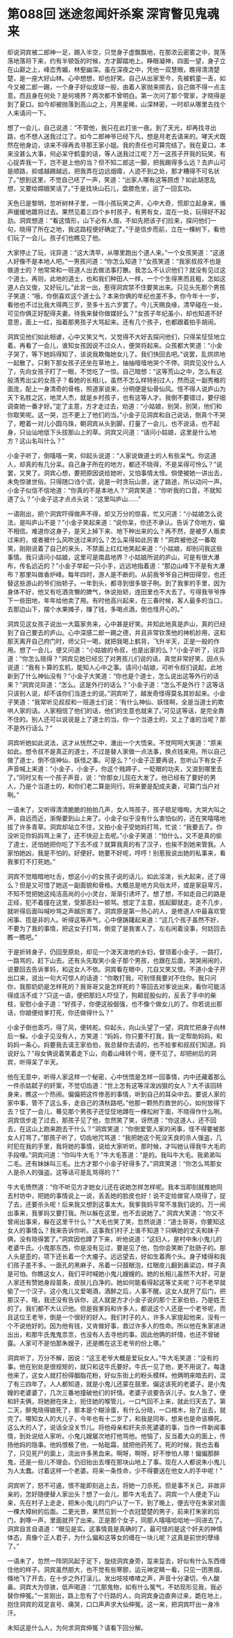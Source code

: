 # 第088回 迷途忽闻奸杀案 深宵瞥见鬼魂来

却说洞宾被二郎神一足，踢入半空，只觉身子虚飘飘地，在那浓云密雾之中，晃荡荡地落将下来，约有半顿饭的时候，方才脚踏地上。睁眼凝神，四面一望，身子立在山巅之上，峰峦秀媚，林壑幽深。虽在深夜之中，凭他一双慧眼，瞧得清清楚楚，是一座大好山林。心中想想，却也好笑。自己从出家至今，先被鹤童一丢，如今又被二郎一踢，一个身子好似皮球一般，由着人家抛来掷去，自己做不得一点主意。而且身在何处？是何境界？两次都不曾明白。第一次问了那个管家，才晓得是到了夏口。如今却被抛落到高山之上，月黑星稀，山深林密，一时却从哪里去找个人来请问一下。

想了一会儿，自己说道：“不管他，我只在此打坐一夜。到了天光，却再找寻出路，也不想人送我过江了。如今二郎神爷已经下凡，想是月老去请来的。哮天犬既然在他身边，谅来不得再去寻那王家小姐。我的责任也可算完结了。我在夏口，本来没甚么大事，何必呆守鹤童的话，等人送我过江呢？万一这孩子开我的玩笑，有心捉弄我一下，岂不是上他的当？但不知二郎这一脚，把我踢得多么远？去庐山可是顺路，抑或越踢越远，把我弄在边远烟瘴，人迹不到之处，那才糟得不可名状了。”想到这里，不觉自己呸了一声，笑道：“出家人哪有这等顾虑？如此胡思乱想，又要给嫦娥笑话了。”于是找块山石儿，盘膝危坐，运了一回玄功。

天色已是黎明，忽听树林子里，一阵小孩玩笑之声，心中大奇，慌即立起身来，循声缓缓地踱将过去。果然见着三四个乡村孩子，有男有女，混在一处，玩得好不起劲。洞宾想道：“看这情形，山下必有人烟，不如先把该子们拉来，探问他们一句，晓得了所在之地，我这路程便好确定了。”于是信步而前，立在一棵树下，看他们玩了一会儿。孩子们也瞧见了他。

大家停止了玩，诧异道：“这大清早，从哪里跑出个道人来。”一个女孩笑道：“这道人好像不是本地人吧。”一男孩问道：“你怎么知道？”女孩笑道：“我家叔叔不也是做道士的？他常常和一班道人出去做法事打醮。我怎么不认识他们？就没有见过这个道士。再则，此地的道士，也和我们种田人一样，一个个生得黑而且粗，怎如这道人白又俊，又好玩儿。”此言一出，惹得洞宾禁不住要笑出来。只见头先那个男孩子笑道：“哦，你倒喜欢这个道士么？本来你俩的年纪也差不多。你今年十一岁，看他也不过比我大得两三岁，至多十五六岁罢了。今儿天赐良缘，清早碰在一处，可见你俩正好配得夫妻。待我来替你做媒好么？”女孩子年纪虽小，却也知道不好意思，面上一红，指着那男孩子大骂起来。还有几个孩子，也都跟着拍手胡闹。

洞宾见他们如此相谑，心中又笑又气，又觉得不大好去探问他们，只得呆怔怔地立着。再看了一会儿，谁知女孩因说不过众人，便哭将起来。众孩都大笑道：“小金子哭了，等下她妈得知了，该说我欺侮她女儿了。我们快回去吧。”说罢，乱烘烘地一起散了。只剩下那女孩子还坐在草地上，抽抽噎噎地哭个不停。洞宾见没什么人了，先向女孩子盯了一眼，不觉吃了一惊。自己暗想：“这等荒山之中，怎么有这般清秀出尘的女孩子？看她的长相儿，虽然不怎么样特别过人，然而这一副秀稚的面庞，配上一身清奇的骨格，照道家说来，分明便是仙骨仙风。怪不得人说庐山为天下名胜之区，地灵人杰，就是乡村孩子，也有这等人才。我倒不要错过，要仔细调查她一番才好。”定了主意，方才走过去，劝道：“小姑娘，别哭，别哭，他们和你取笑呢。这一哭，岂不更上了他们的当。”小金子见洞宾和自己说话，倒真个不哭了，瞪着一对儿小圆乌珠，朝洞宾从头到脚，打量了一会儿，也不说话，也不起身，只讪讪地低下头拔那山上的草。洞宾又问道：“请问小姑娘，这里是什么地方？这山名叫什么？”

小金子听了，倒嘻嘻一笑，仰起头说道：“人家说做道士的人有些呆气。你这道人，却真的有几分呆。自己身子所在的地方，都还不晓得，不是呆得可怜么？”说罢，又笑了。洞宾心想，要把原因说给她听，又怕事情太怪。倘使被她一讲出去，未免惊骇世俗。只得随口诌个谎，说是一时贪玩山景，迷了路途，所以动问一声。小金子似信不信地道：“你真的不是本地人？”洞宾笑道：“你听我的口音，不就知道了么？”小金子这才点点头说：“这里叫庐山……”

一语刚出，把个洞宾吓得做声不得，却又万分的惊喜，忙又问道：“小姑娘怎么说法，是叫庐山不是？”小金子笑起来道：“说你呆，你还不承认。告诉了你地方，偏不相信。难道你这身子，是天上掉下来、地下种出来的么？再不然，是被歹人贩卖过来的，或者被什么风吹送过来的么？怎么呆得如此厉害！”洞宾被他这一番取笑，刚刚说着了自己的来头，不禁面上红红地笑起来道：“小姑娘，却别问我这些事情。我只请问小姑娘，这里可是南昌地界？小姑娘所说的庐山，可是有很大瀑布，传名远近的？”小金子举起一只小手，远远地指着道：“那边山峰下不是有大瀑布？那里叫做香炉峰。每年四时，游人是不断的。从前我爷爷自己种田得空，也还替这些游山的爷们抬轿子。一年到头，都寻到很多银子咧。到了我爹的手里，因为身体不好，他又有吃酒贪懒的脾气，休说抬轿，连田里也不大去了。亏得我爷爷挣下一些田地，年年给他卖了用。有时他高兴起来，在三春时候，客人最多的当口，去那边山下，摆个水果摊子，赚了钱，多喝点酒，倒也怪开心的。”

洞宾见这女孩子说出一大篇家务来，心中甚是好笑。并知此地真是庐山，真的已经到了自己要去的庐山。心中深感二郎一踢之德，并且非常钦羡他的神机妙用，这和那天离开自己府门时，师父只一喝，就把我喝上鹤背，飞升半天，正是一般的作用。想了一会儿，便又问道：“小姑娘的令叔，也是出家的么？”小金子听了，诧异道：“你怎么晓得？”洞宾见她已经忘了对男孩儿们说的话，真觉非常好笑，因点头说道：“我有卜算的玄机，能知人心中之事。请问小姑娘，可听令叔们说起，此地新到了什么神仙没有？”小金子大笑道：“你也是个道士，怎么说出这等外行的话来？”洞宾诧异道：“怎么。这是外行的话么？”小金子道：“怎么不是外行？这等话只该别人说，却不该你们当道士的说。”洞宾听了，越发奇怪得莫名其妙起来。小金子笑道：“我常听见叔叔和一班道士们说：‘有什么神仙、妖怪啊，全是当道士的欺哄人家的话。人家相信了他们的话，他们的生意也就来了。’可见这等话，是完全靠不住的。别人还可以说说是上了道士的当。你一个当道士的，又上了谁的当呢？那不是外行话么？”

洞宾听她如此说法，这才从恍然之中，澈出一个大悟来。不觉呵呵大笑道：“原来如此。想令叔不是真正的道士，不过是替人家做一点法事，换点钱来用。所以自己做了道士，倒不信神仙、妖怪之事。可是么？”小金子正要再说，忽听山下有女子声音喊上来道：“小金子，小金子，你这个贱蹄子，一眨眼的功夫，又浪到哪里去了。”同时又有一个孩子声音，说：“你那女儿现在大发了。他已经有了要好的男人，乃是个当道士的，和你们老二算是同行。将来要是配成夫妻，可算门当户对咧。”

一语未了，又听得清清脆脆的拍拍几声，女人骂孩子，孩子顿足嚎啕，大哭大叫之声，自远而近，渐惭要到山上来了。小金子似乎没有什么害怕似的，还在笑嘻嘻地拔了许多青草。洞宾却站立不住，又拍小金子受她妈打骂，忙说：“我要去了。你没听见你妈妈骂上来了，还不快迎上去呢。”小金子笑道：“怕什么，又不是真的偷了道士，还怕她把你吃了下去不成？就算我真的有了汉子，也挨不到她来管我。人家怕她凶，我是不怕的。好便好。她要不好呢，哼哼！别惹我说出她的私事来，看我爹打不打死她。”

洞宾不觉暗暗地吐舌，想这小小的女孩子说的话儿，如此淫泼，长大起来，还了得么？但是又可惜了她这一副面貌和骨格。大概总是地方风俗太坏，或是家庭卑污，不知不觉把她这纯洁高尚的小小灵台，渐渐引诱坏了。想了想，不如走自己的路是正经，犯不着撞在这里，受那恶妇一顿骂。想定了主意，拔起脚就走。走不几步，就听得后面叫喊吵骂之声越厉害了。洞宾原是第一热心的人，是修道人中最喜欢管闲事、揽是非的人。听得这等声气，心中便踌躇起来道：“这几个孩子虽然不好，不要为了我的事情，把这女子打骂，倒变了是我害人了。左右闲着没事，何妨回去瞧一瞧吧。”

于是折转身子，仍回至原处，却见一个泼天泼地的乡妇，督领着小金子，一路打，一路骂的，赶下山去。还有头先取笑小金子那个男孩，也跟在后面，哭哭闹闹的，说要回去告诉爹妈，和这女人不依。洞宾看在眼中，兀自又笑又恨。不道小金子开出口来，说出一句大可惊人的话道：“你敢打我，可别怪我要对不住你。我只问你，我那奶奶是怎样死的？我哥哥又是怎样死的？等回去对爹说出来，看你可能活得成活不成？”只这一语，便把那妇人吓怔了，狗颠屁股似的，反丢了手中的柴枝，安慰小金子道：“好孩子，你便这般倔强，也不像个做女儿的了。你若说出那话，你娘便给爹打死，你还做得什么？”

小金子倒也乖巧，得了风，便转舵。仰起头，向山头望了一望，洞宾忙把身子向林后一躲。小金子见没有人，方笑道：“妈妈，你只要不打我，我一定帮助妈妈，和妈妈一条心。妈要我去请王家伯伯，我总替你去请的，也不给爹和叔叔们知道。妈说好么？”母女俩说着笑着走下山，向着山峰转个弯，便不见了。却把树后的洞宾，听得呆了半天。

他在无意中，听得人家这样一个秘密，心中恍悟是怎样一回事情，内中还藏着那么一件杀姑弑子的奸案，不觉切齿道：“世上怎有这等淫泼凶狠的女人？大不该回转身来，瞧这一个热闹。偏偏把这件惨恶的事情，听到自己的耳朵中去。要说人家的家中事，管不了这么多，走自己的清秋路吧。”他那一颗热烈救世的心，如何放得下去？怔了一会儿，蓦见那个男孩子还怔怔地蹲在一棵松树下面，不晓得作什么咧。洞宾信步走了过去，那孩子见了他，忽然笑了笑，讶然道：“你这道人，还不回去，在这山上跑来跑去干什么？”洞宾笑道：“你倒爱管人家的闲事，怪不得要被那女人打骂了。”那孩子听了，切齿地咒骂道：“我把她这个死没天良的杀人强盗，几时犯在我的手里，我将她的事情，说给大家听听。那时候，才叫她认得我牛大毛的手段哩。”洞宾问道：“你叫牛大毛？”牛大毛答道：“是的。我叫牛大毛。我弟弟叫二毛。还有妹妹叫三毛。比方才那个小金子好得多了。”洞宾笑道：“你怎么骂那女人是杀人的强盗。这等话可是乱骂得的？”

牛大毛愤然道：“你不听见方才她女儿还在说她怎样怎样呢。我本当即刻就推她同去村坊中，把她的事情说上一说，丢丢她的脸皮也好！说不定给做官人晓得了，捉了去，还要杀头呢！后来我又想到这事太大。我爹我妈平常不准我们说的。万一闹出事来，我爹妈又要打我。所以躲在这里，也不去说她了。”
洞宾大笑道：“你又不曾闹出事来，躲在这里干什么？”大毛也笑了笑，忽然说道：“道士哥哥，你要知这女人的事情么？我来告诉你听。这事我们村子上谁不知道？只瞒她的丈夫和妹子俩，没有晓得罢了。”洞宾因也蹲了下来，听他说道：“这妇人，是村中朱小鬼儿的老婆牛氏。小鬼那东西，你是没有见过，要是见了他，包你会笑断了肚肠子的。那人头是歪的，项下还长着一个大瘤子。远远望去，好如生着两个头。身子矮得和我们孩子差不多。一面孔的黑麻子，吊着一只鼓眼泡，红眼皮儿翻到鼻梁边，样子真是可怕。你瞧这女人，我们平时喊她小鬼儿嫂嫂的。她的长相儿虽然不大好，可是人家还有赞她身段苗条，皮肤儿白净的。她如何能看得起这等丈夫呢？可不老早就偷了一个汉子。这小鬼儿又爱喝酒，酒醉之后，人事不醒。这女人就开了后门，把那汉子，哦，我还没有告诉你，这人就是方才小金子说的那个王家伯伯，乃是姓王的了。我们都不大认识他。但是我爹妈和许多人，都说这个人还是一个老爷呢，而且这位王老爷，倒是一个很好的好人。我们村子的人，许多人家提起他来，没有一个不说他好的。因为他有钱，又肯做好事，救过许多人的性命。所以他在朱家进进出出，和那牛氏鬼鬼祟祟，也没有人去寻他的事。因此他俩的奸情，也还不曾破露。人家可不是怕那朱嫂子，还是瞧在这王老爷的份上哪。”

洞宾听了，万分不解，因说：“这王老爷大概是爱玩女人。”牛大毛笑道：“没有的事。他在别处是很规矩的，就只和这牛氏要好。牛氏一见了他，更不用说了。每逢他来了，这女人就打扮得胭脂花粉，好似东街上的粉头模样。他俩明来暗去的，混了有三四年了。人人都知道，就是小鬼儿还蒙在鼓里。偏这该死的老婆子。是小鬼嫂的老婆婆了，几次三番地撞破他们的奸情。老婆子说要告诉儿子。女人急了，便和奸夫俩，将她掀在床上，扼住她的喉管儿，一口气回不上来，就此归天去了。第二天，醉鬼晓得娘死了，那本是个糊涂蛋，有什么分晓，一口棺木，抬了出去，就完了。哪知女人的大儿子，今年也有十二岁了，和我是同年，想来也是命该横死。这么大的人了，说话全没关节儿。将他母亲和奸夫杀死婆婆的事，当作一件新闻事情，到处说给人家听。小鬼儿嫂屡次地打他骂他。他恼了，反当着大众的面上，传扬他妈的隐事。他妈恨极了他，一帖砒霜，就把他药死了。死的时候，我也去看了，只见死尸的面上，流出许多黑血来。啊呀，啊呀，好不惨怕人哪！偏偏那醉鬼，还是一些儿不理会。仍旧抬出去埋在那块山地上了事。现在人人都说朱小鬼儿为人太蠢。讨着这样一个老婆。将来一条性命，少不得要送在他女人的手中呢！”

洞宾听了，怒不可遏，恨不能即刻追上去，将她一刀杀死。但是事不关己，非故非亲的，怎好随便替人家出头？想了一会儿，那牛大毛去了。洞宾一个人便走下山来，先在村子上走走，把朱小鬼儿的门户认了一下。到了晚上，便去守在朱家对面一棵大樟树的后面。二更光景，果然见到一个衣冠楚楚的男子，前来打朱家的后门，剥啄一声，里面就开了出来。正是那个女子，同那人嘻嘻哈哈地一同进去了。洞宾自言自语道：“眼见是实。这事情竟是真确的了。最可怪的是这个奸夫的神情体态，真像个正人君子，为什么偏和这等女的缠在一块儿呢？这真是前世的孽缘了。”

一语未了，忽然一阵阴风起于足下，旋绕洞宾身旁，踅来踅去，好似有什么东西缠住他的样子。洞宾虽然胆大，也不觉有些寒颤，运元神定睛一看，只见一团黑烟，倏地飞了开去，在十步之外打滚儿，发出吱吱喳喳之声，声音十分凄切，令人酸鼻。洞宾大为惊骇，低声喝道：“兀那鬼物，如有什么冤气，不妨现形见我，我必替你伸冤。”一言刚出，路上忽有了个行路的人，向洞宾身边直奔过来，跪在地上，抱住洞宾的双足哀号、痛哭，口口声声求大仙伸冤。这一来，把洞宾吓出一身冷汗。

未知这是什么人，为何求洞宾伸冤？请看下回分解。
